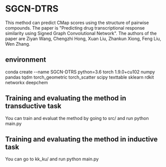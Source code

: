 # SGCN-DTRS
This method can predict CMap scores using the structure of pairwise compounds.
The paper is "Predicting drug transcriptional response similarity using Signed Graph Convolutional Network".
The authors of the paper are Ziyan Wang, Chengzhi Hong, Xuan Liu, Zhankun Xiong, Feng Liu, Wen Zhang.

## environment
conda create --name SGCN-DTRS python=3.6
torch 1.9.0+cu102
numpy
pandas
tqdm
torch_geometric
torch_scatter
scipy
texttable
sklearn
rdkit
networkx
deepchem

## Training and evaluating the method in transductive task
You can train and evaluat the method by going to src/ and run python main.py

## Training and evaluating the method in inductive task
You can go to kk_ku/ and run python main.py
